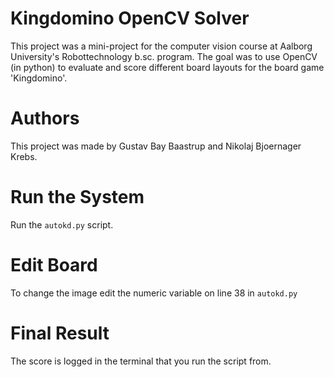 # Kingdomino OpenCV Solver
This project was a mini-project for the computer vision course at Aalborg University's Robottechnology b.sc. program. The goal was to use OpenCV (in python) to evaluate
and score different board layouts for the board game 'Kingdomino'.

# Authors
This project was made by Gustav Bay Baastrup and Nikolaj Bjoernager Krebs.

# Run the System
Run the `autokd.py` script.

# Edit Board
To change the image edit the numeric variable on line 38 in `autokd.py`

# Final Result
The score is logged in the terminal that you run the script from.
